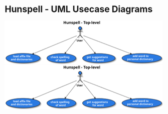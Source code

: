 # Hunspell - UML Usecase Diagrams
[![](top-level-usecase-diagram.svg)](top-level-usecase-diagram.svg)
[![](top-level-usecase-diagram.svg?raw=true)](https://raw.githubusercontent.com/hunspell/misc-hunspell/master/uml/usecase-diagrams/top-level-usecase-diagram.svg)
